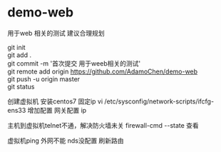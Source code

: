 # demo-web
用于web 相关的测试 建议合理规划

git init  
git add .  
git commit -m '首次提交 用于weeb相关的测试'  
git remote add origin https://github.com/AdamoChen/demo-web  
git push -u origin master  
git status  

创建虚拟机 安装centos7
固定ip vi /etc/sysconfig/network-scripts/ifcfg-ens33 
增加配置 网关配置 ip 

主机到虚拟机telnet不通，解决防火墙未关 firewall-cmd --state 查看

虚拟机ping 外网不能 nds没配置 刷新路由 

